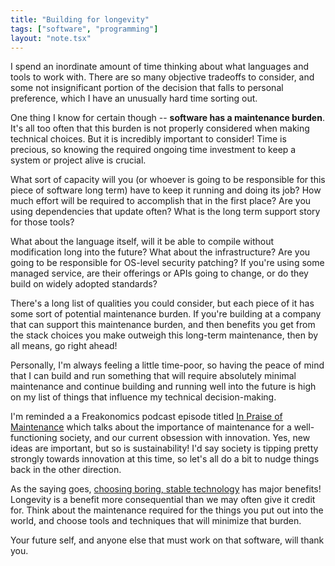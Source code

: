 ```yaml
---
title: "Building for longevity"
tags: ["software", "programming"]
layout: "note.tsx"
---
```


I spend an inordinate amount of time thinking about what languages and tools to work with. There are so many objective tradeoffs to consider, and some not insignificant portion of the decision that falls to personal preference, which I have an unusually hard time sorting out.

One thing I know for certain though -- **software has a maintenance burden**. It's all too often that this burden is not properly considered when making technical choices. But it is incredibly important to consider! Time is precious, so knowing the required ongoing time investment to keep a system or project alive is crucial.

What sort of capacity will you (or whoever is going to be responsible for this piece of software long term) have to keep it running and doing its job? How much effort will be required to accomplish that in the first place? Are you using dependencies that update often? What is the long term support story for those tools?

What about the language itself, will it be able to compile without modification long into the future? What about the infrastructure? Are you going to be responsible for OS-level security patching? If you're using some managed service, are their offerings or APIs going to change, or do they build on widely adopted standards?

There's a long list of qualities you could consider, but each piece of it has some sort of potential maintenance burden. If you're building at a company that can support this maintenance burden, and then benefits you get from the stack choices you make outweigh this long-term maintenance, then by all means, go right ahead!

Personally, I'm always feeling a little time-poor, so having the peace of mind that I can build and run something that will require absolutely minimal maintenance and continue building and running well into the future is high on my list of things that influence my technical decision-making.

I'm reminded a a Freakonomics podcast episode titled [In Praise of Maintenance](https://freakonomics.com/podcast/in-praise-of-maintenance/) which talks about the importance of maintenance for a well-functioning society, and our current obsession with innovation. Yes, new ideas are important, but so is sustainability! I'd say society is tipping pretty strongly towards innovation at this time, so let's all do a bit to nudge things back in the other direction.

As the saying goes, [choosing boring, stable technology](https://boringtechnology.club) has major benefits! Longevity is a benefit more consequential than we may often give it credit for. Think about the maintenance required for the things you put out into the world, and choose tools and techniques that will minimize that burden.

Your future self, and anyone else that must work on that software, will thank you.

